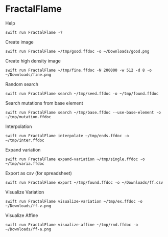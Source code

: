 # FractalFlame


Help
```
swift run FractalFlame -?
```

Create image
```
swift run FractalFlame ~/tmp/good.ffdoc -o ~/Downloads/good.png
```

Create high density image
```
swift run FractalFlame ~/tmp/fine.ffdoc -N 200000 -w 512 -d 8 -o ~/Downloads/fine.png
```

Random search
```
swift run FractalFlame search ~/tmp/seed.ffdoc -o ~/tmp/found.ffdoc
```

Search mutations from base element
```
swift run FractalFlame search ~/tmp/base.ffdoc --use-base-element -o ~/tmp/mutation.ffdoc
```

Interpolation
```
swift run FractalFlame interpolate ~/tmp/ends.ffdoc -o ~/tmp/inter.ffdoc
```

Expand variation
```
swift run FractalFlame expand-variation ~/tmp/single.ffdoc -o ~/tmp/varia.ffdoc
```

Export as csv (for spreadsheet)
```
swift run FractalFlame export ~/tmp/found.ffdoc -o ~/Downloads/ff.csv
```

Visualize Variation
```
swift run FractalFlame visualize-variation ~/tmp/ex.ffdoc -o ~/Downloads/ff-v.png
```

Visualize Affine
```
swift run FractalFlame visualize-affine ~/tmp/rnd.ffdoc -o ~/Downloads/ff-a.png
```

